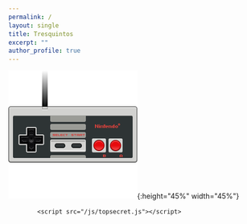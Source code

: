 ```yaml
---
permalink: /
layout: single
title: Tresquintos
excerpt: ""
author_profile: true
---
```



![konami](/images/nintendo.png){:height="45%" width="45%"}

            <script src="/js/topsecret.js"></script>
